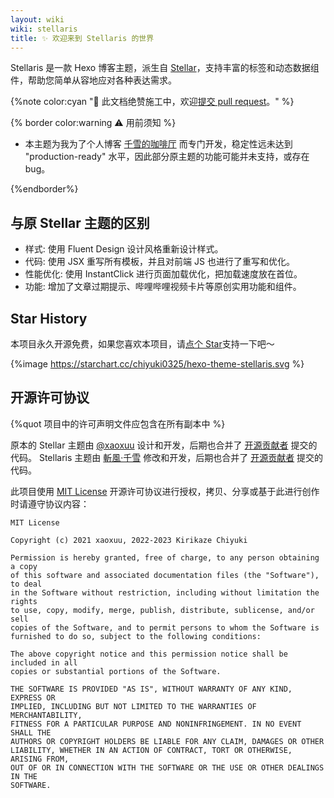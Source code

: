 ```yaml
---
layout: wiki
wiki: stellaris
title: ✨ 欢迎来到 Stellaris 的世界
---
```


Stellaris 是一款 Hexo 博客主题，派生自 [Stellar](https://github.com/xaoxuu/hexo-theme-stellar)，支持丰富的标签和动态数据组件，帮助您简单从容地应对各种表达需求。

{%note color:cyan "🔧 此文档绝赞施工中，欢迎[提交 pull request](https://github.com/chiyuki0325/blog/tree/main/source/wiki/stellaris)。" %}

{% border color:warning ⚠️ 用前须知 %}

- 本主题为我为了个人博客 [千雪的咖啡厅](https://blog.chyk.ink) 而专门开发，稳定性远未达到 "production-ready" 水平，因此部分原主题的功能可能并未支持，或存在 bug。

{%endborder%}

## 与原 Stellar 主题的区别

- 样式: 使用 Fluent Design 设计风格重新设计样式。
- 代码: 使用 JSX 重写所有模板，并且对前端 JS 也进行了重写和优化。
- 性能优化: 使用 InstantClick 进行页面加载优化，把加载速度放在首位。
- 功能: 增加了文章过期提示、哔哩哔哩视频卡片等原创实用功能和组件。

## Star History

本项目永久开源免费，如果您喜欢本项目，请[点个 Star](https://github.com/chiyuki-325/hexo-theme-stellaris/)支持一下吧～

{%image https://starchart.cc/chiyuki0325/hexo-theme-stellaris.svg %}

## 开源许可协议

{%quot 项目中的许可声明文件应包含在所有副本中 %}

原本的 Stellar 主题由 [@xaoxuu](https://github.com/xaoxuu) 设计和开发，后期也合并了 [开源贡献者](https://xaoxuu.com/wiki/stellar/contributors/) 提交的代码。
Stellaris 主题由 [斬風·千雪](https://blog.chyk.ink/) 修改和开发，后期也合并了 [开源贡献者](https://github.com/chiyuki0325/hexo-theme-stellaris/graphs/contributors) 提交的代码。

此项目使用 [MIT License](https://raw.github.xaox.cc/xaoxuu/hexo-theme-stellar/main/LICENSE) 开源许可协议进行授权，拷贝、分享或基于此进行创作时请遵守协议内容：

```
MIT License

Copyright (c) 2021 xaoxuu, 2022-2023 Kirikaze Chiyuki

Permission is hereby granted, free of charge, to any person obtaining a copy
of this software and associated documentation files (the "Software"), to deal
in the Software without restriction, including without limitation the rights
to use, copy, modify, merge, publish, distribute, sublicense, and/or sell
copies of the Software, and to permit persons to whom the Software is
furnished to do so, subject to the following conditions:

The above copyright notice and this permission notice shall be included in all
copies or substantial portions of the Software.

THE SOFTWARE IS PROVIDED "AS IS", WITHOUT WARRANTY OF ANY KIND, EXPRESS OR
IMPLIED, INCLUDING BUT NOT LIMITED TO THE WARRANTIES OF MERCHANTABILITY,
FITNESS FOR A PARTICULAR PURPOSE AND NONINFRINGEMENT. IN NO EVENT SHALL THE
AUTHORS OR COPYRIGHT HOLDERS BE LIABLE FOR ANY CLAIM, DAMAGES OR OTHER
LIABILITY, WHETHER IN AN ACTION OF CONTRACT, TORT OR OTHERWISE, ARISING FROM,
OUT OF OR IN CONNECTION WITH THE SOFTWARE OR THE USE OR OTHER DEALINGS IN THE
SOFTWARE.
```
